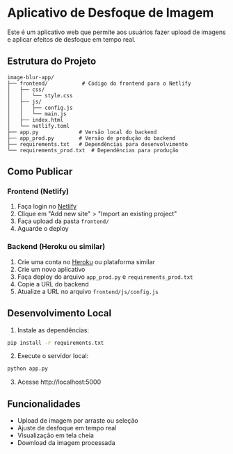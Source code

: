 # Aplicativo de Desfoque de Imagem

Este é um aplicativo web que permite aos usuários fazer upload de imagens e aplicar efeitos de desfoque em tempo real.

## Estrutura do Projeto

```
image-blur-app/
├── frontend/           # Código do frontend para o Netlify
│   ├── css/
│   │   └── style.css
│   ├── js/
│   │   ├── config.js
│   │   └── main.js
│   ├── index.html
│   └── netlify.toml
├── app.py             # Versão local do backend
├── app_prod.py        # Versão de produção do backend
├── requirements.txt   # Dependências para desenvolvimento
└── requirements_prod.txt  # Dependências para produção
```

## Como Publicar

### Frontend (Netlify)

1. Faça login no [Netlify](https://app.netlify.com)
2. Clique em "Add new site" > "Import an existing project"
3. Faça upload da pasta `frontend/`
4. Aguarde o deploy

### Backend (Heroku ou similar)

1. Crie uma conta no [Heroku](https://heroku.com) ou plataforma similar
2. Crie um novo aplicativo
3. Faça deploy do arquivo `app_prod.py` e `requirements_prod.txt`
4. Copie a URL do backend
5. Atualize a URL no arquivo `frontend/js/config.js`

## Desenvolvimento Local

1. Instale as dependências:
```bash
pip install -r requirements.txt
```

2. Execute o servidor local:
```bash
python app.py
```

3. Acesse http://localhost:5000

## Funcionalidades

- Upload de imagem por arraste ou seleção
- Ajuste de desfoque em tempo real
- Visualização em tela cheia
- Download da imagem processada
